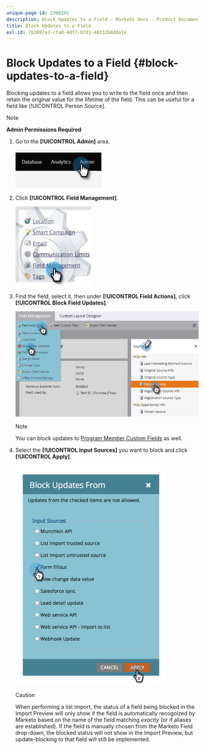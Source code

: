 ```yaml
---
unique-page-id: 2360291
description: Block Updates to a Field - Marketo Docs - Product Documentation
title: Block Updates to a Field
exl-id: 763097a3-cfa0-4df7-bfd1-40332b8dda1e
---
```

# Block Updates to a Field {#block-updates-to-a-field}

Blocking updates to a field allows you to write to the field once and then retain the original value for the lifetime of the field. This can be useful for a field like [!UICONTROL Person Source].

>[!NOTE]
>
>**Admin Permissions Required**

1. Go to the **[!UICONTROL Admin]** area.

   ![](assets/block-updates-to-a-field-1.png)

1. Click **[!UICONTROL Field Management]**.

   ![](assets/block-updates-to-a-field-2.png)

1. Find the field, select it, then under **[!UICONTROL Field Actions]**, click **[!UICONTROL Block Field Updates]**.

   ![](assets/block-updates-to-a-field-3.png)

   >[!NOTE]
   >
   >You can block updates to [Program Member Custom Fields](/help/marketo/product-docs/core-marketo-concepts/programs/working-with-programs/program-member-custom-fields.md) as well.

1. Select the **[!UICONTROL Input Sources]** you want to block and click **[!UICONTROL Apply]**.

   ![](assets/block-updates-to-a-field-4.png)

   >[!CAUTION]
   >
   >When performing a list import, the status of a field being blocked in the Import Preview will only show if the field is automatically recognized by Marketo based on the name of the field matching _exactly_ (or if aliases are established). If the field is manually chosen from the Marketo Field drop-down, the blocked status will not show in the Import Preview, but update-blocking to that field will still be implemented.
